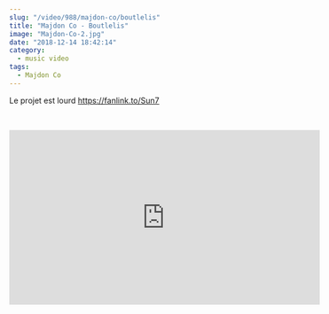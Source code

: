 ```yaml
--- 
slug: "/video/988/majdon-co/boutlelis"
title: "Majdon Co - Boutlelis"
image: "Majdon-Co-2.jpg"
date: "2018-12-14 18:42:14"
category:
  - music video
tags:
  - Majdon Co
---
```

<p>Le projet est lourd <a href="https://www.youtube.com/redirect?event=video_description&v=lYZ_gMJ2eCY&q=https%3A%2F%2Ffanlink.to%2FSun7&redir_token=TpzMfxQbZgGTAGOiyVByj8OL75p8MTU0NDg5NDQ2OEAxNTQ0ODA4MDY4">https://fanlink.to/Sun7</a></p><br/><p><iframe width="560" height="315" src="https://www.youtube.com/embed/lYZ_gMJ2eCY" frameborder="0" allow="accelerometer; autoplay; encrypted-media; gyroscope; picture-in-picture" allowfullscreen></iframe></p>